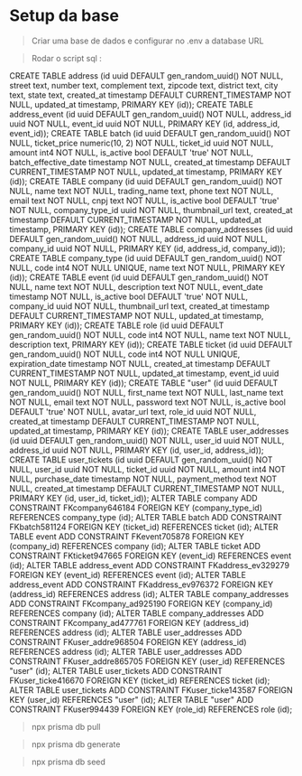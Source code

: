 # Setup da base
>Criar uma base de dados e configurar no .env a database URL

>Rodar o script sql :

CREATE TABLE address (id uuid DEFAULT gen_random_uuid() NOT NULL, street text, number text, complement text, zipcode text, district text, city text, state text, created_at timestamp DEFAULT CURRENT_TIMESTAMP NOT NULL, updated_at timestamp, PRIMARY KEY (id));
CREATE TABLE address_event (id uuid DEFAULT gen_random_uuid() NOT NULL, address_id uuid NOT NULL, event_id uuid NOT NULL, PRIMARY KEY (id, address_id, event_id));
CREATE TABLE batch (id uuid DEFAULT gen_random_uuid() NOT NULL, ticket_price numeric(10, 2) NOT NULL, ticket_id uuid NOT NULL, amount int4 NOT NULL, is_active bool DEFAULT 'true' NOT NULL, batch_effective_date timestamp NOT NULL, created_at timestamp DEFAULT CURRENT_TIMESTAMP NOT NULL, updated_at timestamp, PRIMARY KEY (id));
CREATE TABLE company (id uuid DEFAULT gen_random_uuid() NOT NULL, name text NOT NULL, trading_name text, phone text NOT NULL, email text NOT NULL, cnpj text NOT NULL, is_active bool DEFAULT 'true' NOT NULL, company_type_id uuid NOT NULL, thumbnail_url text, created_at timestamp DEFAULT CURRENT_TIMESTAMP NOT NULL, updated_at timestamp, PRIMARY KEY (id));
CREATE TABLE company_addresses (id uuid DEFAULT gen_random_uuid() NOT NULL, address_id uuid NOT NULL, company_id uuid NOT NULL, PRIMARY KEY (id, address_id, company_id));
CREATE TABLE company_type (id uuid DEFAULT gen_random_uuid() NOT NULL, code int4 NOT NULL UNIQUE, name text NOT NULL, PRIMARY KEY (id));
CREATE TABLE event (id uuid DEFAULT gen_random_uuid() NOT NULL, name text NOT NULL, description text NOT NULL, event_date timestamp NOT NULL, is_active bool DEFAULT 'true' NOT NULL, company_id uuid NOT NULL, thumbnail_url text, created_at timestamp DEFAULT CURRENT_TIMESTAMP NOT NULL, updated_at timestamp, PRIMARY KEY (id));
CREATE TABLE role (id uuid DEFAULT gen_random_uuid() NOT NULL, code int4 NOT NULL, name text NOT NULL, description text, PRIMARY KEY (id));
CREATE TABLE ticket (id uuid DEFAULT gen_random_uuid() NOT NULL, code int4 NOT NULL UNIQUE, expiration_date timestamp NOT NULL, created_at timestamp DEFAULT CURRENT_TIMESTAMP NOT NULL, updated_at timestamp, event_id uuid NOT NULL, PRIMARY KEY (id));
CREATE TABLE "user" (id uuid DEFAULT gen_random_uuid() NOT NULL, first_name text NOT NULL, last_name text NOT NULL, email text NOT NULL, password text NOT NULL, is_active bool DEFAULT 'true' NOT NULL, avatar_url text, role_id uuid NOT NULL, created_at timestamp DEFAULT CURRENT_TIMESTAMP NOT NULL, updated_at timestamp, PRIMARY KEY (id));
CREATE TABLE user_addresses (id uuid DEFAULT gen_random_uuid() NOT NULL, user_id uuid NOT NULL, address_id uuid NOT NULL, PRIMARY KEY (id, user_id, address_id));
CREATE TABLE user_tickets (id uuid DEFAULT gen_random_uuid() NOT NULL, user_id uuid NOT NULL, ticket_id uuid NOT NULL, amount int4 NOT NULL, purchase_date timestamp NOT NULL, payment_method text NOT NULL, created_at timestamp DEFAULT CURRENT_TIMESTAMP NOT NULL, PRIMARY KEY (id, user_id, ticket_id));
ALTER TABLE company ADD CONSTRAINT FKcompany646184 FOREIGN KEY (company_type_id) REFERENCES company_type (id);
ALTER TABLE batch ADD CONSTRAINT FKbatch581124 FOREIGN KEY (ticket_id) REFERENCES ticket (id);
ALTER TABLE event ADD CONSTRAINT FKevent705878 FOREIGN KEY (company_id) REFERENCES company (id);
ALTER TABLE ticket ADD CONSTRAINT FKticket947665 FOREIGN KEY (event_id) REFERENCES event (id);
ALTER TABLE address_event ADD CONSTRAINT FKaddress_ev329279 FOREIGN KEY (event_id) REFERENCES event (id);
ALTER TABLE address_event ADD CONSTRAINT FKaddress_ev976372 FOREIGN KEY (address_id) REFERENCES address (id);
ALTER TABLE company_addresses ADD CONSTRAINT FKcompany_ad925190 FOREIGN KEY (company_id) REFERENCES company (id);
ALTER TABLE company_addresses ADD CONSTRAINT FKcompany_ad477761 FOREIGN KEY (address_id) REFERENCES address (id);
ALTER TABLE user_addresses ADD CONSTRAINT FKuser_addre968504 FOREIGN KEY (address_id) REFERENCES address (id);
ALTER TABLE user_addresses ADD CONSTRAINT FKuser_addre865705 FOREIGN KEY (user_id) REFERENCES "user" (id);
ALTER TABLE user_tickets ADD CONSTRAINT FKuser_ticke416670 FOREIGN KEY (ticket_id) REFERENCES ticket (id);
ALTER TABLE user_tickets ADD CONSTRAINT FKuser_ticke143587 FOREIGN KEY (user_id) REFERENCES "user" (id);
ALTER TABLE "user" ADD CONSTRAINT FKuser994439 FOREIGN KEY (role_id) REFERENCES role (id);



> npx prisma db pull

> npx prisma db generate

> npx prisma db seed
